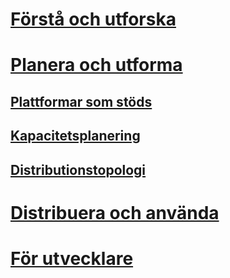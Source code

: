 # [Förstå och utforska](/microsoft-identity-manager/understand-explore/microsoft-identity-manager-2016)
# [Planera och utforma](/microsoft-identity-manager/plan-design/microsoft-identity-manager-2016-supported-platforms)
## [Plattformar som stöds](microsoft-identity-manager-2016-supported-platforms.md)
## [Kapacitetsplanering](capacity-planning-guide.md)
## [Distributionstopologi](topology-considerations.md)
# [Distribuera och använda](/microsoft-identity-manager/deploy-use/microsoft-identity-manager-deploy)
# [För utvecklare](/microsoft-identity-manager/reference/microsoft-identity-manager-2016-developer-reference)


<!--HONumber=Apr16_HO4-->


